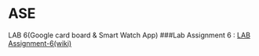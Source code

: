 # ASE
LAB 6(Google card board &amp; Smart Watch App)
###Lab Assignment 6 : [LAB Assignment-6(wiki)](https://github.com/ROHITHKUMARN/ASE-Lab-Assignments/wiki/Lab-Assignment-6(Smart-Watch-App&-Google-Card-Board))

